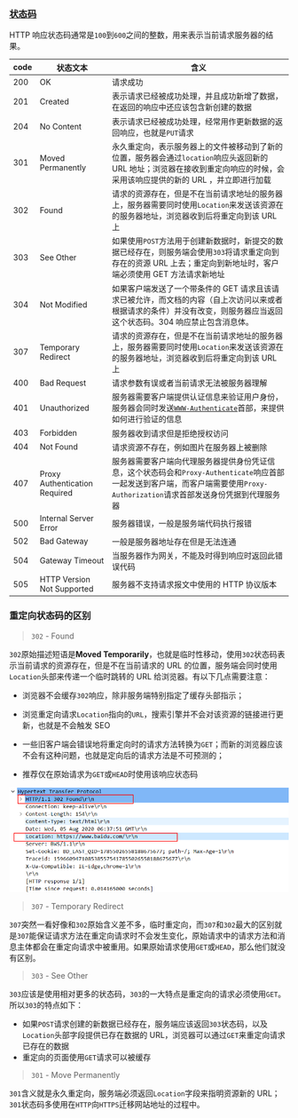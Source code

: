 ### [状态码](https://developer.mozilla.org/zh-CN/docs/Web/HTTP/Status)

HTTP 响应状态码通常是`100`到`600`之间的整数，用来表示当前请求服务器的结果。

| code | <div>状态文本</div>           | 含义                                                         |
| ---- | ----------------------------- | ------------------------------------------------------------ |
| 200  | OK                            | 请求成功                                                     |
| 201  | Created                       | 表示请求已经被成功处理，并且成功新增了数据，在返回的响应中还应该包含新创建的数据 |
| 204  | No Content                    | 表示请求已经被成功处理，经常用作更新数据的返回响应，也就是`PUT`请求 |
| 301  | Moved Permanently             | 永久重定向，表示服务器上的文件被移动到了新的位置，服务器会通过`location`响应头返回新的 URL 地址；浏览器在接收到重定向响应的时候，会采用该响应提供的新的 URL ，并立即进行加载 |
| 302  | Found                         | 请求的资源存在，但是不在当前请求地址的服务器上，服务器需要同时使用`Location`来发送该资源在的服务器地址，浏览器收到后将重定向到该 URL 上 |
| 303  | See Other                     | 如果使用`POST`方法用于创建新数据时，新提交的数据已经存在，则服务端会使用`303`将请求重定向到存在的资源 URL 上去；重定向到新地址时，客户端必须使用 GET 方法请求新地址 |
| 304  | Not Modified                  | 如果客户端发送了一个带条件的 GET 请求且该请求已被允许，而文档的内容（自上次访问以来或者根据请求的条件）并没有改变，则服务器应当返回这个状态码。304 响应禁止包含消息体。 |
| 307  | Temporary Redirect            | 请求的资源存在，但是不在当前请求地址的服务器上，服务器需要同时使用`Location`来发送该资源在的服务器地址，浏览器收到后将重定向到该 URL 上 |
| 400  | Bad Request                   | 请求参数有误或者当前请求无法被服务器理解                     |
| 401  | Unauthorized                  | 服务器需要客户端提供认证信息来验证用户身份，服务器会同时发送[`WWW-Authenticate`](https://developer.mozilla.org/zh-CN/docs/Web/HTTP/Headers/WWW-Authenticate)首部，来提供如何进行验证的信息 |
| 403  | Forbidden                     | 服务器收到请求但是拒绝授权访问                               |
| 404  | Not Found                     | 请求资源不存在，例如图片在服务器上被删除                     |
| 407  | Proxy Authentication Required | 服务器需要客户端向代理服务器提供身份凭证信息，这个状态码会和`Proxy-Authenticate`响应首部一起发送到客户端，而客户端需要使用`Proxy-Authorization`请求首部发送身份凭据到代理服务器 |
| 500  | Internal Server Error         | 服务器错误，一般是服务端代码执行报错                         |
| 502  | Bad Gateway                   | 一般是服务器地址存在但是无法连通                             |
| 504  | Gateway Timeout               | 当服务器作为网关，不能及时得到响应时返回此错误代码           |
| 505  | HTTP Version Not Supported    | 服务器不支持请求报文中使用的 HTTP 协议版本                   |

### 重定向状态码的区别

> `302` - Found

`302`原始描述短语是**Moved Temporarily**，也就是临时性移动，使用`302`状态码表示当前请求的资源存在，但是不在当前请求的 URL 的位置，服务端会同时使用`Location`头部来传递一个临时跳转的 URL 给浏览器。有以下几点需要注意：

- 浏览器不会缓存`302`响应，除非服务端特别指定了缓存头部指示；
- 浏览重定向请求`Location`指向的`URL`，搜索引擎并不会对该资源的链接进行更新，也就是不会触发 SEO

- 一些旧客户端会错误地将重定向时的请求方法转换为`GET`；而新的浏览器应该不会有这种问题，也就是定向后的请求方法是不可预测的；
- 推荐仅在原始请求为`GET`或`HEAD`时使用该响应状态码

![image-20200805151019985](../../../public/images/image-20200805151019985.png)

> `307` - Temporary Redirect

`307`突然一看好像和`302`原始含义差不多，临时重定向，而`307`和`302`最大的区别就是`307`能保证请求方法在重定向请求时不会发生变化，原始请求中的请求方法和消息主体都会在重定向请求中被重用。如果原始请求使用`GET`或`HEAD`，那么他们就没有区别。

> `303` - See Other

`303`应该是使用相对更多的状态码，`303`的一大特点是重定向的请求必须使用`GET`。所以`303`的特点如下：

- 如果`POST`请求创建的新数据已经存在，服务端应该返回`303`状态码，以及`Location`头部字段提供已存在数据的 URL，浏览器可以通过`GET`来重定向请求已存在的数据
- 重定向的页面使用`GET`请求可以被缓存

> `301` - Move Permanently

`301`含义就是永久重定向，服务端必须返回`Location`字段来指明资源新的 URL；`301`状态码多使用在`HTTP`向`HTTPS`迁移网站地址的过程中。